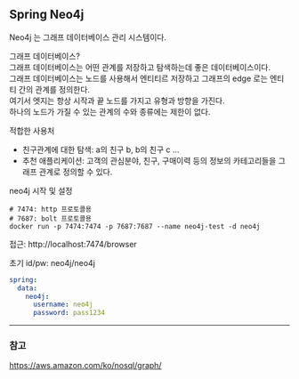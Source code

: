 ## Spring Neo4j

Neo4j 는 그래프 데이터베이스 관리 시스템이다.<br/>

그래프 데이터베이스? <br/>
그래프 데이터베이스는 어떤 관계를 저장하고 탐색하는데 좋은 데이터베이스이다.<br/>
그래프 데이터베이스는 노드를 사용해서 엔티티르 저장하고 그래프의 edge 로는 엔티티 간의 관계를 정의한다.<br/>
여기서 엣지는 항상 시작과 끝 노드를 가지고 유형과 방향을 가진다.<br/>
하나의 노드가 가질 수 있는 관계의 수와 종류에는 제한이 없다.<br/>

적합한 사용처
- 친구관계에 대한 탐색: a의 친구 b, b의 친구 c ...
- 추천 애플리케이션: 고객의 관심분야, 친구, 구매이력 등의 정보의 카테고리들을 그래프 관계로 정의할 수 있다.

neo4j 시작 및 설정
```shell
# 7474: http 프로토콜용
# 7687: bolt 프로토콜용 
docker run -p 7474:7474 -p 7687:7687 --name neo4j-test -d neo4j
```

접근: http://localhost:7474/browser <br/>

초기 id/pw: neo4j/neo4j <br/>

```yaml
spring:
  data:
    neo4j:
      username: neo4j
      password: pass1234
```



---

### 참고

https://aws.amazon.com/ko/nosql/graph/
